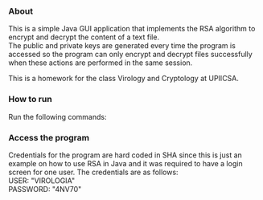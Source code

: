 ### About

This is a simple Java GUI application that implements the RSA algorithm to 
encrypt and decrypt the content of a text file.  
The public and private keys are generated every time the program is
accessed so the program can only encrypt and decrypt files successfully
when these actions are performed in the same session.  

This is a homework for the class Virology and Cryptology at UPIICSA.

### How to run

Run the following commands:


### Access the program
Credentials for the program are hard coded in SHA since this is just 
an example on how to use RSA in Java and it was required to have
a login screen for one user.
The credentials are as follows:  
USER: "VIROLOGIA"  
PASSWORD: "4NV70"
